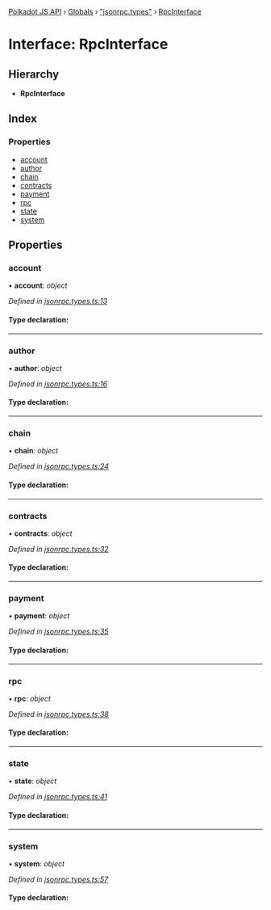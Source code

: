 [Polkadot JS API](../README.md) › [Globals](../globals.md) › ["jsonrpc.types"](../modules/_jsonrpc_types_.md) › [RpcInterface](_jsonrpc_types_.rpcinterface.md)

# Interface: RpcInterface

## Hierarchy

* **RpcInterface**

## Index

### Properties

* [account](_jsonrpc_types_.rpcinterface.md#account)
* [author](_jsonrpc_types_.rpcinterface.md#author)
* [chain](_jsonrpc_types_.rpcinterface.md#chain)
* [contracts](_jsonrpc_types_.rpcinterface.md#contracts)
* [payment](_jsonrpc_types_.rpcinterface.md#payment)
* [rpc](_jsonrpc_types_.rpcinterface.md#rpc)
* [state](_jsonrpc_types_.rpcinterface.md#state)
* [system](_jsonrpc_types_.rpcinterface.md#system)

## Properties

###  account

• **account**: *object*

*Defined in [jsonrpc.types.ts:13](https://github.com/polkadot-js/api/blob/fb4c840549/packages/rpc-core/src/jsonrpc.types.ts#L13)*

#### Type declaration:

___

###  author

• **author**: *object*

*Defined in [jsonrpc.types.ts:16](https://github.com/polkadot-js/api/blob/fb4c840549/packages/rpc-core/src/jsonrpc.types.ts#L16)*

#### Type declaration:

___

###  chain

• **chain**: *object*

*Defined in [jsonrpc.types.ts:24](https://github.com/polkadot-js/api/blob/fb4c840549/packages/rpc-core/src/jsonrpc.types.ts#L24)*

#### Type declaration:

___

###  contracts

• **contracts**: *object*

*Defined in [jsonrpc.types.ts:32](https://github.com/polkadot-js/api/blob/fb4c840549/packages/rpc-core/src/jsonrpc.types.ts#L32)*

#### Type declaration:

___

###  payment

• **payment**: *object*

*Defined in [jsonrpc.types.ts:35](https://github.com/polkadot-js/api/blob/fb4c840549/packages/rpc-core/src/jsonrpc.types.ts#L35)*

#### Type declaration:

___

###  rpc

• **rpc**: *object*

*Defined in [jsonrpc.types.ts:38](https://github.com/polkadot-js/api/blob/fb4c840549/packages/rpc-core/src/jsonrpc.types.ts#L38)*

#### Type declaration:

___

###  state

• **state**: *object*

*Defined in [jsonrpc.types.ts:41](https://github.com/polkadot-js/api/blob/fb4c840549/packages/rpc-core/src/jsonrpc.types.ts#L41)*

#### Type declaration:

___

###  system

• **system**: *object*

*Defined in [jsonrpc.types.ts:57](https://github.com/polkadot-js/api/blob/fb4c840549/packages/rpc-core/src/jsonrpc.types.ts#L57)*

#### Type declaration:
